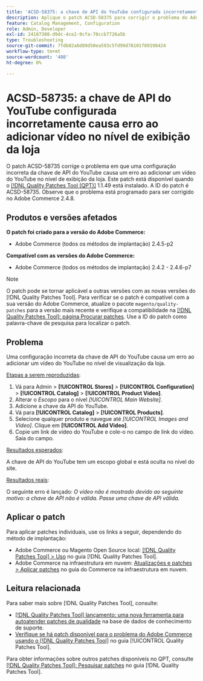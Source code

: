 ```yaml
---
title: 'ACSD-58375: a chave de API do YouTube configurada incorretamente causa erro ao adicionar vídeo no nível de exibição da loja'
description: Aplique o patch ACSD-58375 para corrigir o problema do Adobe Commerce em que uma configuração incorreta da chave de API do YouTube causa um erro ao adicionar um vídeo do YouTube no nível de exibição da loja.
feature: Catalog Management, Configuration
role: Admin, Developer
exl-id: 24187308-d9dc-4ce2-9cfa-70ccb7726a5b
type: Troubleshooting
source-git-commit: 7fdb02a6d89d50ea593c5fd99d78101f89198424
workflow-type: tm+mt
source-wordcount: '408'
ht-degree: 0%

---
```


# ACSD-58735: a chave de API do YouTube configurada incorretamente causa erro ao adicionar vídeo no nível de exibição da loja

O patch ACSD-58735 corrige o problema em que uma configuração incorreta da chave de API do YouTube causa um erro ao adicionar um vídeo do YouTube no nível de exibição da loja. Este patch está disponível quando o [[!DNL Quality Patches Tool (QPT)]](https://experienceleague.adobe.com/en/docs/commerce-operations/tools/quality-patches-tool/quality-patches-tool-to-self-serve-quality-patches) 1.1.49 está instalado. A ID do patch é ACSD-58735. Observe que o problema está programado para ser corrigido no Adobe Commerce 2.4.8.

## Produtos e versões afetados

**O patch foi criado para a versão do Adobe Commerce:**

* Adobe Commerce (todos os métodos de implantação) 2.4.5-p2

**Compatível com as versões do Adobe Commerce:**

* Adobe Commerce (todos os métodos de implantação) 2.4.2 - 2.4.6-p7

>[!NOTE]
>
>O patch pode se tornar aplicável a outras versões com as novas versões do [!DNL Quality Patches Tool]. Para verificar se o patch é compatível com a sua versão do Adobe Commerce, atualize o pacote `magento/quality-patches` para a versão mais recente e verifique a compatibilidade na [[!DNL Quality Patches Tool]: página Procurar patches](https://experienceleague.adobe.com/tools/commerce-quality-patches/index.html). Use a ID do patch como palavra-chave de pesquisa para localizar o patch.

## Problema

Uma configuração incorreta da chave de API do YouTube causa um erro ao adicionar um vídeo do YouTube no nível de visualização da loja.

<u>Etapas a serem reproduzidas</u>:

1. Vá para Admin > **[!UICONTROL Stores]** > **[!UICONTROL Configuration]** > **[!UICONTROL Catalog]** > **[!UICONTROL Product Video]**.
1. Alterar o *Escopo* para o nível *[!UICONTROL Main Website]*.
1. Adicione a chave da API do YouTube.
1. Vá para **[!UICONTROL Catalog]** > **[!UICONTROL Products]**.
1. Selecione qualquer produto e navegue até *[!UICONTROL Images and Video]*. Clique em **[!UICONTROL Add Video]**.
1. Copie um link de vídeo do YouTube e cole-o no campo de link do vídeo. Saia do campo.

<u>Resultados esperados</u>:

A chave de API do YouTube tem um escopo global e está oculta no nível do site.

<u>Resultados reais</u>:

O seguinte erro é lançado: *O vídeo não é mostrado devido ao seguinte motivo: a chave de API não é válida. Passe uma chave de API válida*.

## Aplicar o patch

Para aplicar patches individuais, use os links a seguir, dependendo do método de implantação:

* Adobe Commerce ou Magento Open Source local: [[!DNL Quality Patches Tool] > Uso](/help/tools/quality-patches-tool/usage.md) no guia [!DNL Quality Patches Tool].
* Adobe Commerce na infraestrutura em nuvem: [Atualizações e patches > Aplicar patches](https://experienceleague.adobe.com/docs/commerce-cloud-service/user-guide/develop/upgrade/apply-patches.html) no guia do Commerce na infraestrutura em nuvem.

## Leitura relacionada

Para saber mais sobre [!DNL Quality Patches Tool], consulte:

* [[!DNL Quality Patches Tool] lançamento: uma nova ferramenta para autoatender patches de qualidade](https://experienceleague.adobe.com/en/docs/commerce-operations/tools/quality-patches-tool/quality-patches-tool-to-self-serve-quality-patches) na base de dados de conhecimento de suporte.
* [Verifique se há patch disponível para o problema do Adobe Commerce usando o  [!DNL Quality Patches Tool]](/help/tools/quality-patches-tool/patches-available-in-qpt/check-patch-for-magento-issue-with-magento-quality-patches.md) no guia [!UICONTROL Quality Patches Tool].


Para obter informações sobre outros patches disponíveis no QPT, consulte [[!DNL Quality Patches Tool]: Pesquisar patches](https://experienceleague.adobe.com/tools/commerce-quality-patches/index.html) no guia [!DNL Quality Patches Tool].
